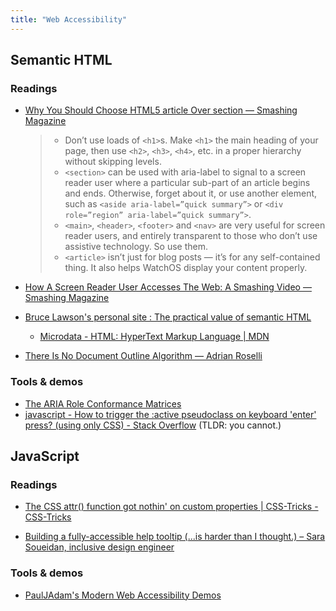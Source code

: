 ```yaml
---
title: "Web Accessibility"
---
```

## Semantic HTML

### Readings

- [Why You Should Choose HTML5 article Over section — Smashing Magazine](https://www.smashingmagazine.com/2020/01/html5-article-section/)

    > - Don’t use loads of `<h1>`s. Make `<h1>` the main heading of your page, then use `<h2>`, `<h3>`, `<h4>`, etc. in a proper hierarchy without skipping levels.
    > - `<section>` can be used with aria-label to signal to a screen reader user where a particular sub-part of an article begins and ends. Otherwise, forget about it, or use another element, such as `<aside aria-label=”quick summary”>` or `<div role=”region” aria-label=”quick summary”>`.
    > - `<main>`, `<header>`, `<footer>` and `<nav>` are very useful for screen reader users, and entirely transparent to those who don’t use assistive technology. So use them.
    > - `<article>` isn’t just for blog posts — it’s for any self-contained thing. It also helps WatchOS display your content properly.

- [How A Screen Reader User Accesses The Web: A Smashing Video — Smashing Magazine](https://www.smashingmagazine.com/2019/02/accessibility-webinar/)

- [Bruce Lawson's personal site : The practical value of semantic HTML](https://brucelawson.co.uk/2018/the-practical-value-of-semantic-html/)
    + [Microdata - HTML: HyperText Markup Language | MDN](https://developer.mozilla.org/en-US/docs/Web/HTML/Microdata)


- [There Is No Document Outline Algorithm — Adrian Roselli](https://adrianroselli.com/2016/08/there-is-no-document-outline-algorithm.html)


### Tools \& demos

- [The ARIA Role Conformance Matrices](https://whatsock.com/training/matrices/)
- [javascript - How to trigger the :active pseudoclass on keyboard 'enter' press? (using only CSS) - Stack Overflow](https://stackoverflow.com/a/32485497/10668706) \(TLDR: you cannot.\)


## JavaScript

### Readings

- [The CSS attr() function got nothin' on custom properties | CSS-Tricks - CSS-Tricks](https://css-tricks.com/css-attr-function-got-nothin-custom-properties/)

- [Building a fully-accessible help tooltip (...is harder than I thought.) – Sara Soueidan, inclusive design engineer](https://www.sarasoueidan.com/blog/accessible-tooltips/)


### Tools \& demos

- [PaulJAdam's Modern Web Accessibility Demos](https://pauljadam.com/demos/)
